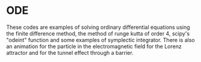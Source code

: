 # ODE
These codes are examples of solving ordinary differential equations using the finite difference method, the method of runge kutta of order 4, scipy's "odeint" function and some examples of symplectic integrator.
There is also an animation for the particle in the electromagnetic field for the Lorenz attractor and for the tunnel effect through a barrier.
